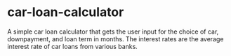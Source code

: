 # car-loan-calculator

A simple car loan calculator that gets the user input for the choice of car, downpayment, and loan term in months.
The interest rates are the average interest rate of car loans from various banks.
